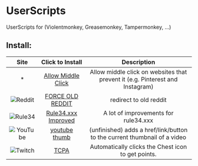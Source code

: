 # UserScripts
UserScripts for (Violentmonkey, Greasemonkey, Tampermonkey, ...)

## Install:
| Site | Click to Install | Description |
| :---: | :---: | :---: |
| * | [Allow Middle Click](https://github.com/0xC0LD/UserScripts/raw/master/allow_middle_click.user.js) | Allow middle click on websites that prevent it (e.g. Pinterest and Instagram) |
| ![Reddit](https://www.redditstatic.com/desktop2x/img/favicon/favicon-16x16.png) | [FORCE OLD REDDIT](https://github.com/0xC0LD/UserScripts/raw/master/oldReddit.user.js) | redirect to old reddit |
| ![Rule34](https://rule34.xxx/favicon.ico) | [Rule34.xxx Improved](https://github.com/0xC0LD/UserScripts/raw/master/rule34_improved.user.js) | A lot of improvements for rule34.xxx |
| ![YouTube](https://www.youtube.com/favicon.ico) | [youtube thumb](https://github.com/0xC0LD/UserScripts/raw/master/ytthumb.user.js) | (unfinished) adds a href/link/button to the current thumbnail of a video |
| ![Twitch](https://static.twitchcdn.net/assets/favicon-32-d6025c14e900565d6177.png) | [TCPA](https://github.com/0xC0LD/UserScripts/raw/master/TCPA.user.js) | Automatically clicks the Chest icon to get points. |

